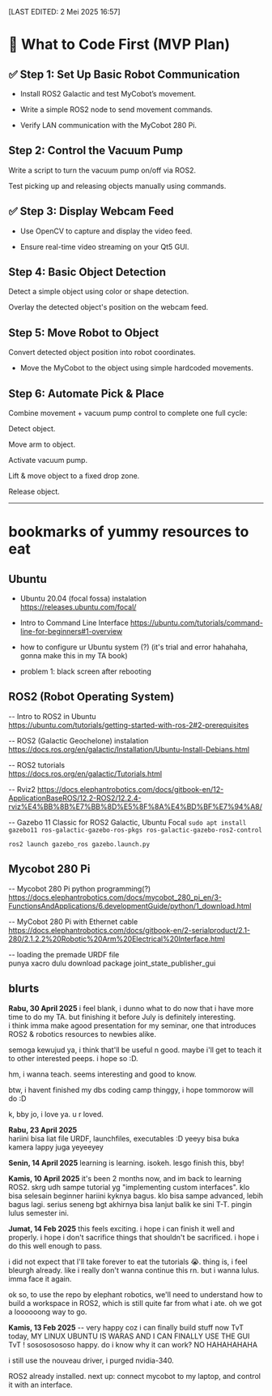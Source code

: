 [LAST EDITED: 2 Mei 2025 16:57]
# 📌 What to Code First (MVP Plan)

## ✅ Step 1: Set Up Basic Robot Communication

- Install ROS2 Galactic and test MyCobot’s movement.

- Write a simple ROS2 node to send movement commands.

- Verify LAN communication with the MyCobot 280 Pi.
  

##  Step 2: Control the Vacuum Pump

Write a script to turn the vacuum pump on/off via ROS2.

Test picking up and releasing objects manually using commands.

## ✅ Step 3: Display Webcam Feed

- Use OpenCV to capture and display the video feed.
  
- Ensure real-time video streaming on your Qt5 GUI.
  

##  Step 4: Basic Object Detection

Detect a simple object using color or shape detection.

Overlay the detected object's position on the webcam feed.

##  Step 5: Move Robot to Object

Convert detected object position into robot coordinates.

- Move the MyCobot to the object using simple hardcoded movements.
  

##  Step 6: Automate Pick & Place

Combine movement + vacuum pump control to complete one full cycle:

Detect object.

Move arm to object.

Activate vacuum pump.

Lift & move object to a fixed drop zone.

Release object.

---


# bookmarks of yummy resources to eat 

## Ubuntu 
* Ubuntu 20.04 (focal fossa) instalation
https://releases.ubuntu.com/focal/ 

* Intro to Command Line Interface
https://ubuntu.com/tutorials/command-line-for-beginners#1-overview

* how to configure ur Ubuntu system (?) (it's trial and error hahahaha, gonna make this in my TA book)
- problem 1: black screen after rebooting

## ROS2 (Robot Operating System)
-- Intro to ROS2 in Ubuntu  
https://ubuntu.com/tutorials/getting-started-with-ros-2#2-prerequisites

-- ROS2 (Galactic Geochelone) instalation  
https://docs.ros.org/en/galactic/Installation/Ubuntu-Install-Debians.html

-- ROS2 tutorials  
https://docs.ros.org/en/galactic/Tutorials.html

-- Rviz2
https://docs.elephantrobotics.com/docs/gitbook-en/12-ApplicationBaseROS/12.2-ROS2/12.2.4-rviz%E4%BB%8B%E7%BB%8D%E5%8F%8A%E4%BD%BF%E7%94%A8/

-- Gazebo 11 Classic for ROS2 Galactic, Ubuntu Focal
`sudo apt install gazebo11 ros-galactic-gazebo-ros-pkgs ros-galactic-gazebo-ros2-control`

`ros2 launch gazebo_ros gazebo.launch.py`

## Mycobot 280 Pi
-- Mycobot 280 Pi python programming(?)
https://docs.elephantrobotics.com/docs/mycobot_280_pi_en/3-FunctionsAndApplications/6.developmentGuide/python/1_download.html

-- MyCobot 280 Pi with Ethernet cable
https://docs.elephantrobotics.com/docs/gitbook-en/2-serialproduct/2.1-280/2.1.2.2%20Robotic%20Arm%20Electrical%20Interface.html

-- loading the premade URDF file  
punya xacro dulu
download package joint_state_publisher_gui

blurts
-
**Rabu, 30 April 2025**
i feel blank, i dunno what to do now that i have more time to do my TA. but finishing it before July is definitely interesting.  
i think imma make agood presentation for my seminar, one that introduces ROS2 & robotics resources to newbies alike.  

semoga kewujud ya, i think that'll be useful n good. maybe i'll get to teach it to other interested peeps. i hope so :D.

hm, i wanna teach. seems interesting and good to know.

btw, i havent finished my dbs coding camp thinggy, i hope tommorow will do :D

k, bby jo, i love ya. u r loved.

**Rabu, 23 April 2025**  
hariini bisa liat file URDF, launchfiles, executables :D yeeyy
bisa buka kamera lappy juga yeyeeyey


**Senin, 14 April 2025**
learning is learning. isokeh. lesgo finish this, bby!

**Kamis, 10 April 2025**
it's been 2 months now, and im back to learning ROS2. skrg udh sampe tutorial yg "implementing custom interfaces". klo bisa selesain beginner hariini kyknya bagus. klo bisa sampe advanced, lebih bagus lagi. serius seneng bgt akhirnya bisa lanjut balik ke sini T-T. pingin lulus semester ini.  

**Jumat, 14 Feb 2025**
this feels exciting. 
i hope i can finish it well and properly.
i hope i don't sacrifice things that shouldn't be sacrificed.
i hope i do this well enough to pass.

i did not expect that I'll take forever to eat the tutorials 😭. thing is, i feel bleurgh already. like i really don't wanna continue this rn. but i wanna lulus. imma face it again.

ok so, to use the repo by elephant robotics, 
we'll need to understand how to build a workspace in ROS2, which is still quite far from what i ate. oh we got a loooooong way to go.

**Kamis, 13 Feb 2025**
-- very happy coz i can finally build stuff now TvT
today, MY LINUX UBUNTU IS WARAS AND I CAN FINALLY USE THE GUI TvT ! sosososososo happy. 
do i know why it can work? NO HAHAHAHAHA

i still use the nouveau driver,
i purged nvidia-340.

ROS2 already installed. 
next up: connect mycobot to my laptop, and control it with an interface. 
